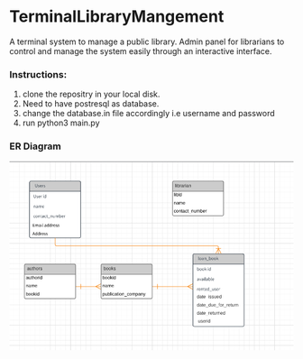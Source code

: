 # TerminalLibraryMangement

A terminal system to manage a public library. Admin panel for librarians to control and manage the system easily through an interactive interface.

### Instructions:
  1. clone the repositry in your local disk.
  2. Need to have postresql as database.
  3. change the database.in file accordingly i.e username and password
  4. run python3 main.py
  
### ER Diagram

![alt text](https://raw.githubusercontent.com/realitybytes01/TerminalLibraryMangement/master/librarydb_erdiagram.png)
